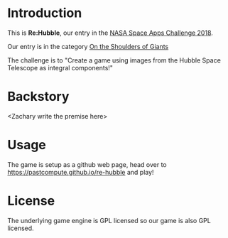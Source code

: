 # Introduction

This is **Re:Hubble**, our entry in the [NASA Space Apps Challenge 2018](https://2018.spaceappschallenge.org). 

Our entry is in the category [On the Shoulders of Giants](https://2018.spaceappschallenge.org/challenges/universe-beauty-and-wonder/shoulders-giants/details)

The challenge is to "Create a game using images from the Hubble Space Telescope as integral components!"

# Backstory

\<Zachary write the premise here>

# Usage

The game is setup as a github web page, head over to https://pastcompute.github.io/re-hubble and play!

# License

The underlying game engine is GPL licensed so our game is also GPL licensed.
